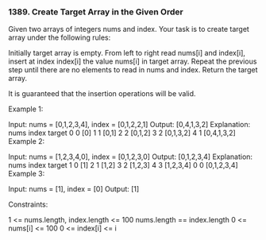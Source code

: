 ### 1389. Create Target Array in the Given Order

Given two arrays of integers nums and index. Your task is to create target array under the following rules:

Initially target array is empty.
From left to right read nums[i] and index[i], insert at index index[i] the value nums[i] in target array.
Repeat the previous step until there are no elements to read in nums and index.
Return the target array.

It is guaranteed that the insertion operations will be valid.

 

Example 1:

Input: nums = [0,1,2,3,4], index = [0,1,2,2,1]
Output: [0,4,1,3,2]
Explanation:
nums       index     target
0            0        [0]
1            1        [0,1]
2            2        [0,1,2]
3            2        [0,1,3,2]
4            1        [0,4,1,3,2]
Example 2:

Input: nums = [1,2,3,4,0], index = [0,1,2,3,0]
Output: [0,1,2,3,4]
Explanation:
nums       index     target
1            0        [1]
2            1        [1,2]
3            2        [1,2,3]
4            3        [1,2,3,4]
0            0        [0,1,2,3,4]
Example 3:

Input: nums = [1], index = [0]
Output: [1]
 

Constraints:

1 <= nums.length, index.length <= 100
nums.length == index.length
0 <= nums[i] <= 100
0 <= index[i] <= i